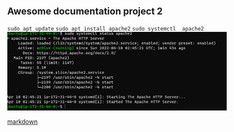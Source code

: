 ## Awesome documentation project 2

`sudo apt update`
`sudo apt install apache2`
`sudo systemctl  apache2`
![apache status](./images/apache%20status.PNG)

[markdown](https://www.markdownguide.org/cheat-sheet)
